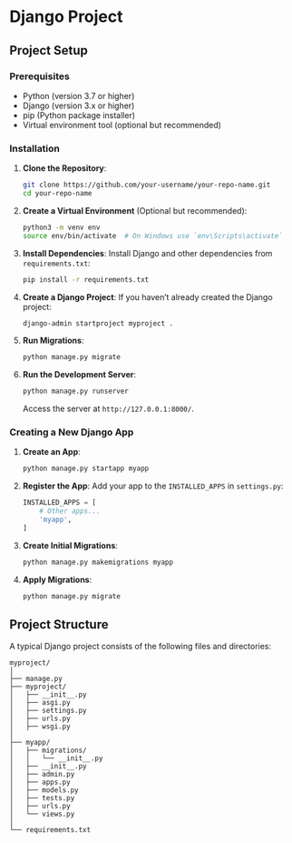 # Django Project

## Project Setup

### Prerequisites
- Python (version 3.7 or higher)
- Django (version 3.x or higher)
- pip (Python package installer)
- Virtual environment tool (optional but recommended)

### Installation

1. **Clone the Repository**:
    ```bash
    git clone https://github.com/your-username/your-repo-name.git
    cd your-repo-name
    ```

2. **Create a Virtual Environment** (Optional but recommended):
    ```bash
    python3 -m venv env
    source env/bin/activate  # On Windows use `env\Scripts\activate`
    ```

3. **Install Dependencies**:
    Install Django and other dependencies from `requirements.txt`:
    ```bash
    pip install -r requirements.txt
    ```

4. **Create a Django Project**:
    If you haven’t already created the Django project:
    ```bash
    django-admin startproject myproject .
    ```

5. **Run Migrations**:
    ```bash
    python manage.py migrate
    ```

6. **Run the Development Server**:
    ```bash
    python manage.py runserver
    ```
    Access the server at `http://127.0.0.1:8000/`.

### Creating a New Django App

1. **Create an App**:
    ```bash
    python manage.py startapp myapp
    ```

2. **Register the App**:
    Add your app to the `INSTALLED_APPS` in `settings.py`:
    ```python
    INSTALLED_APPS = [
        # Other apps...
        'myapp',
    ]
    ```

3. **Create Initial Migrations**:
    ```bash
    python manage.py makemigrations myapp
    ```

4. **Apply Migrations**:
    ```bash
    python manage.py migrate
    ```

## Project Structure

A typical Django project consists of the following files and directories:

```plaintext
myproject/
│
├── manage.py
├── myproject/
│   ├── __init__.py
│   ├── asgi.py
│   ├── settings.py
│   ├── urls.py
│   ├── wsgi.py
│
├── myapp/
│   ├── migrations/
│   │   └── __init__.py
│   ├── __init__.py
│   ├── admin.py
│   ├── apps.py
│   ├── models.py
│   ├── tests.py
│   ├── urls.py
│   └── views.py
│
└── requirements.txt
